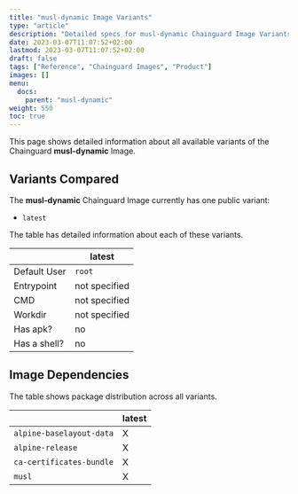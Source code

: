 ```yaml
---
title: "musl-dynamic Image Variants"
type: "article"
description: "Detailed specs for musl-dynamic Chainguard Image Variants"
date: 2023-03-07T11:07:52+02:00
lastmod: 2023-03-07T11:07:52+02:00
draft: false
tags: ["Reference", "Chainguard Images", "Product"]
images: []
menu:
  docs:
    parent: "musl-dynamic"
weight: 550
toc: true
---
```


This page shows detailed information about all available variants of the Chainguard **musl-dynamic** Image.

## Variants Compared
The **musl-dynamic** Chainguard Image currently has one public variant: 

- `latest`

The table has detailed information about each of these variants.

|              | latest        |
|--------------|---------------|
| Default User | `root`        |
| Entrypoint   | not specified |
| CMD          | not specified |
| Workdir      | not specified |
| Has apk?     | no            |
| Has a shell? | no            |

## Image Dependencies
The table shows package distribution across all variants.

|                          | latest |
|--------------------------|--------|
| `alpine-baselayout-data` | X      |
| `alpine-release`         | X      |
| `ca-certificates-bundle` | X      |
| `musl`                   | X      |
